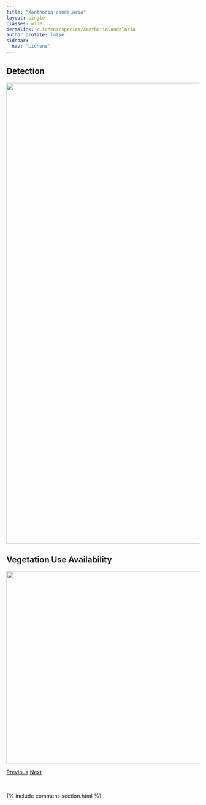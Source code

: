 ```yaml
---
title: "Xanthoria candelaria"
layout: single
classes: wide
permalink: /Lichens/species/XanthoriaCandelaria
author_profile: false
sidebar:
  nav: "Lichens"
---
```


<h2>Detection</h2>

<a href="https://drive.google.com/uc?export=view&id=1lb0QuiICdH53nF4yqGERCzDF79AnZ7G0">
<img src="https://drive.google.com/uc?export=view&id=1lb0QuiICdH53nF4yqGERCzDF79AnZ7G0" height = "1200" width = "800">
</a>


<h2>Vegetation Use Availability</h2>

<a href="https://drive.google.com/uc?export=view&id=1wakXrXcx2Tb-APOPi7fhvY2oeHdITNyz">
<img src="https://drive.google.com/uc?export=view&id=1wakXrXcx2Tb-APOPi7fhvY2oeHdITNyz" height = "500" width = "1000">
</a>


<a href="/DevelopmentWebsite/Lichens/species/XanthoriaAscendens" class="pagination--pager" title="Xanthoria ascendens">Previous</a> <a href="/DevelopmentWebsite/Lichens/species/XanthoriaElegans" class="pagination--pager" title="Xanthoria elegans">Next</a>

<p>&nbsp;</p>

{% include comment-section.html %}
